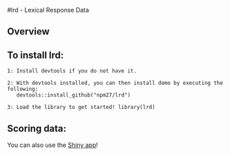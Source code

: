 #lrd - Lexical Response Data

## Overview

## To install lrd:

    1: Install devtools if you do not have it.

    2: With devtools installed, you can then install domo by executing the following:
	   devtools::install_github("npm27/lrd")

    3: Load the library to get started! library(lrd)

## Scoring data:

You can also use the [Shiny app](https://npm27.shinyapps.io/lrdshiny/)!
